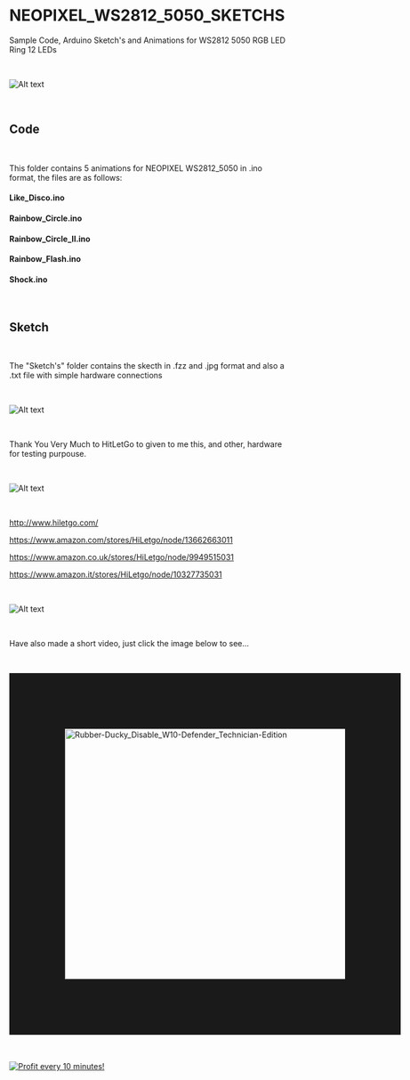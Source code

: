 # NEOPIXEL_WS2812_5050_SKETCHS

Sample Code, Arduino Sketch's and Animations for WS2812 5050 RGB LED Ring 12 LEDs 

</BR>

 ![Alt text](https://raw.githubusercontent.com/JonnyBanana/NEOPIXEL_WS2812_5050_SKETCHS/master/img/GIF.gif)
 
 </BR>
 
 <h2>Code</h2>
 
 </BR>
 
 This folder contains 5 animations for NEOPIXEL WS2812_5050 in .ino format, the files are as follows:
 
 <h4>Like_Disco.ino</h4>
 
 <h4>Rainbow_Circle.ino</h4>
  
 <h4>Rainbow_Circle_II.ino</h4>
   
 <h4>Rainbow_Flash.ino</h4>
    
 <h4>Shock.ino</h4>
     
 
 
</BR> 
 
 <h2>Sketch</h2>
 
 </BR>
 
 The "Sketch's" folder contains the skecth in .fzz and .jpg format and also a .txt file with simple hardware connections
 
 </BR>
 
 
 ![Alt text]( https://raw.githubusercontent.com/JonnyBanana/NEOPIXEL_WS2812_5050_SKETCHS/master/Sketch's/SKETCH.JPG)
 
 </BR>

 Thank You Very Much to HitLetGo  to given to me this, and other, hardware for testing purpouse.

</BR>

  ![Alt text](https://raw.githubusercontent.com/JonnyBanana/NEOPIXEL_WS2812_5050_SKETCHS/master/img/HiLetG.png)

</BR>

 http://www.hiletgo.com/
 
 https://www.amazon.com/stores/HiLetgo/node/13662663011
 
 https://www.amazon.co.uk/stores/HiLetgo/node/9949515031
 
 https://www.amazon.it/stores/HiLetgo/node/10327735031

</BR>


![Alt text](https://raw.githubusercontent.com/JonnyBanana/NEOPIXEL_WS2812_5050_SKETCHS/master/img/HiLetGO.jpg)
  
</BR>

Have also made a short video, just click the image below to see...


</BR>

<a href="https://www.youtube.com/watch?v=-1_Xn5zoiNQ&t
" target="_blank"><img src="https://raw.githubusercontent.com/JonnyBanana/NEOPIXEL_WS2812_5050_SKETCHS/master/img/yt.jpg" 
alt="Rubber-Ducky_Disable_W10-Defender_Technician-Edition" width="600" height="450" border="100" /></a> 

</BR>




</BR>

<a href="https://golden-farm.biz/?r=1673249" target="_blank">
<img src="https://golden-farm.biz/images/promo/en/728x90.gif"
alt="Profit every 10 minutes!"></a>







